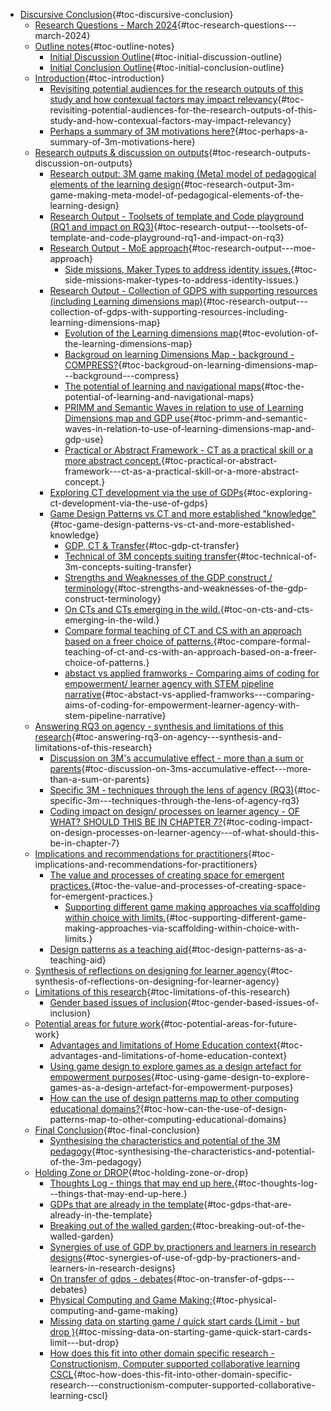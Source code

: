-   [Discursive
    Conclusion](#discursive-conclusion){#toc-discursive-conclusion}
    -   [Research Questions - March
        2024](#research-questions---march-2024){#toc-research-questions---march-2024}
    -   [Outline notes](#outline-notes){#toc-outline-notes}
        -   [Initial Discussion
            Outline](#initial-discussion-outline){#toc-initial-discussion-outline}
        -   [Initial Conclusion
            Outline](#initial-conclusion-outline){#toc-initial-conclusion-outline}
    -   [Introduction](#introduction){#toc-introduction}
        -   [Revisiting potential audiences for the research outputs of
            this study and how contexual factors may impact
            relevancy](#revisiting-potential-audiences-for-the-research-outputs-of-this-study-and-how-contexual-factors-may-impact-relevancy){#toc-revisiting-potential-audiences-for-the-research-outputs-of-this-study-and-how-contexual-factors-may-impact-relevancy}
        -   [Perhaps a summary of 3M motivations
            here?](#perhaps-a-summary-of-3m-motivations-here){#toc-perhaps-a-summary-of-3m-motivations-here}
    -   [Research outputs & discussion on
        outputs](#research-outputs-discussion-on-outputs){#toc-research-outputs-discussion-on-outputs}
        -   [Research output: 3M game making (Meta) model of pedagogical
            elements of the learning
            design](#research-output-3m-game-making-meta-model-of-pedagogical-elements-of-the-learning-design){#toc-research-output-3m-game-making-meta-model-of-pedagogical-elements-of-the-learning-design}
        -   [Research Output - Toolsets of template and Code playground
            (RQ1 and impact on
            RQ3)](#research-output---toolsets-of-template-and-code-playground-rq1-and-impact-on-rq3){#toc-research-output---toolsets-of-template-and-code-playground-rq1-and-impact-on-rq3}
        -   [Research Output - MoE
            approach](#research-output---moe-approach){#toc-research-output---moe-approach}
            -   [Side missions, Maker Types to address identity
                issues.](#side-missions-maker-types-to-address-identity-issues.){#toc-side-missions-maker-types-to-address-identity-issues.}
        -   [Research Output - Collection of GDPS with supporting
            resources (including Learning dimensions
            map)](#research-output---collection-of-gdps-with-supporting-resources-including-learning-dimensions-map){#toc-research-output---collection-of-gdps-with-supporting-resources-including-learning-dimensions-map}
            -   [Evolution of the Learning dimensions
                map](#evolution-of-the-learning-dimensions-map){#toc-evolution-of-the-learning-dimensions-map}
            -   [Backgroud on learning Dimensions Map - background -
                COMPRESS?](#backgroud-on-learning-dimensions-map---background---compress){#toc-backgroud-on-learning-dimensions-map---background---compress}
            -   [The potential of learning and navigational
                maps](#the-potential-of-learning-and-navigational-maps){#toc-the-potential-of-learning-and-navigational-maps}
            -   [PRIMM and Semantic Waves in relation to use of Learning
                Dimensions map and GDP
                use](#primm-and-semantic-waves-in-relation-to-use-of-learning-dimensions-map-and-gdp-use){#toc-primm-and-semantic-waves-in-relation-to-use-of-learning-dimensions-map-and-gdp-use}
            -   [Practical or Abstract Framework - CT as a practical
                skill or a more abstract
                concept.](#practical-or-abstract-framework---ct-as-a-practical-skill-or-a-more-abstract-concept.){#toc-practical-or-abstract-framework---ct-as-a-practical-skill-or-a-more-abstract-concept.}
        -   [Exploring CT development via the use of
            GDPs](#exploring-ct-development-via-the-use-of-gdps){#toc-exploring-ct-development-via-the-use-of-gdps}
        -   [Game Design Patterns vs CT and more established
            "knowledge"](#game-design-patterns-vs-ct-and-more-established-knowledge){#toc-game-design-patterns-vs-ct-and-more-established-knowledge}
            -   [GDP, CT &
                Transfer](#gdp-ct-transfer){#toc-gdp-ct-transfer}
            -   [Technical of 3M concepts suiting
                transfer](#technical-of-3m-concepts-suiting-transfer){#toc-technical-of-3m-concepts-suiting-transfer}
            -   [Strengths and Weaknesses of the GDP construct /
                terminology](#strengths-and-weaknesses-of-the-gdp-construct-terminology){#toc-strengths-and-weaknesses-of-the-gdp-construct-terminology}
            -   [On CTs and CTs emerging in the
                wild.](#on-cts-and-cts-emerging-in-the-wild.){#toc-on-cts-and-cts-emerging-in-the-wild.}
            -   [Compare formal teaching of CT and CS with an approach
                based on a freer choice of
                patterns.](#compare-formal-teaching-of-ct-and-cs-with-an-approach-based-on-a-freer-choice-of-patterns.){#toc-compare-formal-teaching-of-ct-and-cs-with-an-approach-based-on-a-freer-choice-of-patterns.}
            -   [abstact vs applied framworks - Comparing aims of coding
                for empowerment/ learner agency with STEM pipeline
                narrative](#abstact-vs-applied-framworks---comparing-aims-of-coding-for-empowerment-learner-agency-with-stem-pipeline-narrative){#toc-abstact-vs-applied-framworks---comparing-aims-of-coding-for-empowerment-learner-agency-with-stem-pipeline-narrative}
    -   [Answering RQ3 on agency - synthesis and limitations of this
        research](#answering-rq3-on-agency---synthesis-and-limitations-of-this-research){#toc-answering-rq3-on-agency---synthesis-and-limitations-of-this-research}
        -   [Discussion on 3M's accumulative effect - more than a sum or
            parents](#discussion-on-3ms-accumulative-effect---more-than-a-sum-or-parents){#toc-discussion-on-3ms-accumulative-effect---more-than-a-sum-or-parents}
        -   [Specific 3M - techniques through the lens of agency
            (RQ3)](#specific-3m---techniques-through-the-lens-of-agency-rq3){#toc-specific-3m---techniques-through-the-lens-of-agency-rq3}
        -   [Coding impact on design/ processes on learner agency - OF
            WHAT? SHOULD THIS BE IN CHAPTER
            7?](#coding-impact-on-design-processes-on-learner-agency---of-what-should-this-be-in-chapter-7){#toc-coding-impact-on-design-processes-on-learner-agency---of-what-should-this-be-in-chapter-7}
    -   [Implications and recommendations for
        practitioners](#implications-and-recommendations-for-practitioners){#toc-implications-and-recommendations-for-practitioners}
        -   [The value and processes of creating space for emergent
            practices.](#the-value-and-processes-of-creating-space-for-emergent-practices.){#toc-the-value-and-processes-of-creating-space-for-emergent-practices.}
            -   [Supporting different game making approaches via
                scaffolding within choice with
                limits.](#supporting-different-game-making-approaches-via-scaffolding-within-choice-with-limits.){#toc-supporting-different-game-making-approaches-via-scaffolding-within-choice-with-limits.}
        -   [Design patterns as a teaching
            aid](#design-patterns-as-a-teaching-aid){#toc-design-patterns-as-a-teaching-aid}
    -   [Synthesis of reflections on designing for learner
        agency](#synthesis-of-reflections-on-designing-for-learner-agency){#toc-synthesis-of-reflections-on-designing-for-learner-agency}
    -   [Limitations of this
        research](#limitations-of-this-research){#toc-limitations-of-this-research}
        -   [Gender based issues of
            inclusion](#gender-based-issues-of-inclusion){#toc-gender-based-issues-of-inclusion}
    -   [Potential areas for future
        work](#potential-areas-for-future-work){#toc-potential-areas-for-future-work}
        -   [Advantages and limitations of Home Education
            context](#advantages-and-limitations-of-home-education-context){#toc-advantages-and-limitations-of-home-education-context}
        -   [Using game design to explore games as a design artefact for
            empowerment
            purposes](#using-game-design-to-explore-games-as-a-design-artefact-for-empowerment-purposes){#toc-using-game-design-to-explore-games-as-a-design-artefact-for-empowerment-purposes}
        -   [How can the use of design patterns map to other computing
            educational
            domains?](#how-can-the-use-of-design-patterns-map-to-other-computing-educational-domains){#toc-how-can-the-use-of-design-patterns-map-to-other-computing-educational-domains}
    -   [Final Conclusion](#final-conclusion){#toc-final-conclusion}
        -   [Synthesising the characteristics and potential of the 3M
            pedagogy](#synthesising-the-characteristics-and-potential-of-the-3m-pedagogy){#toc-synthesising-the-characteristics-and-potential-of-the-3m-pedagogy}
    -   [Holding Zone or
        DROP](#holding-zone-or-drop){#toc-holding-zone-or-drop}
        -   [Thoughts Log - things that may end up
            here.](#thoughts-log---things-that-may-end-up-here.){#toc-thoughts-log---things-that-may-end-up-here.}
        -   [GDPs that are already in the
            template](#gdps-that-are-already-in-the-template){#toc-gdps-that-are-already-in-the-template}
        -   [Breaking out of the walled
            garden:](#breaking-out-of-the-walled-garden){#toc-breaking-out-of-the-walled-garden}
        -   [Synergies of use of GDP by practioners and learners in
            research
            designs](#synergies-of-use-of-gdp-by-practioners-and-learners-in-research-designs){#toc-synergies-of-use-of-gdp-by-practioners-and-learners-in-research-designs}
        -   [On transfer of gdps -
            debates](#on-transfer-of-gdps---debates){#toc-on-transfer-of-gdps---debates}
        -   [Physical Computing and Game
            Making:](#physical-computing-and-game-making){#toc-physical-computing-and-game-making}
        -   [Missing data on starting game / quick start cards (Limit -
            but drop
            )](#missing-data-on-starting-game-quick-start-cards-limit---but-drop){#toc-missing-data-on-starting-game-quick-start-cards-limit---but-drop}
        -   [How does this fit into other domain specific research -
            Constructionism, Computer supported collaborative learning
            CSCL](#how-does-this-fit-into-other-domain-specific-research---constructionism-computer-supported-collaborative-learning-cscl){#toc-how-does-this-fit-into-other-domain-specific-research---constructionism-computer-supported-collaborative-learning-cscl}
